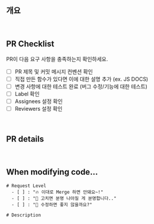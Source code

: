 ## 개요

<!-- 한 줄 요약 -->

<br/>

## PR Checklist

PR이 다음 요구 사항을 충족하는지 확인하세요.

-   [ ] PR 제목 및 커밋 메시지 컨벤션 확인
-   [ ] 직접 만든 함수가 있다면 이에 대한 설명 추가 (ex. JS DOCS)
-   [ ] 변경 사항에 대한 테스트 완료 (버그 수정/기능에 대한 테스트)
-   [ ] Label 확인
-   [ ] Assignees 설정 확인
-   [ ] Reviewers 설정 확인

<br/>

## PR details
<!-- test -->
<!-- 변경 사항 및 관련 이슈에 대해 간단하게 작성해주세요. 어떻게보다 무엇을 왜 수정했는지 설명해주세요. -->
<!-- 직접 만든 함수가 있다면 예제를 만들어 상세히 설명해주세요. (코드 캡쳐) -->

<br/>

## When modifying code...

```text
# Request Level
  - [ ] : "🔥 이대로 Merge 하면 안돼요~!"
  - [ ] : "🥹 고치면 분명 나아질 게 분명합니다.."
  - [ ] : "🤷 수정하면 좋지 않을까요?"

# Description

```